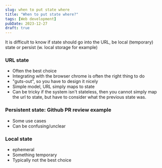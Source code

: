 ```yaml
---
slug: when to put state where
title: "When to put state where?"
tags: [Web development]
pubDate: 2023-12-27
draft: true
---
```


It is difficult to know if state should go into the URL, be local (temporary) state or persist (w. local storage for example)

### URL state

- Often the best choice
- Integrating with the browser chrome is often the right thing to do
- "guts-out", so you have to design it nicely
- Simple model, URL simply maps to state
- Can be tricky if the system isn't stateless, then you cannot simply map the url to state, but have to consider what the previous state was.

### Persistent state: Github PR review example

- Some use cases
- Can be confusing/unclear

### Local state

- ephemeral
- Something temporary
- Typically not the best choice
